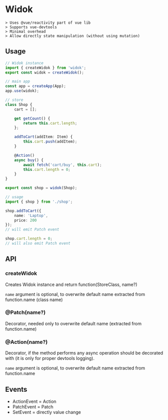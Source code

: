 # Widok
```
> Uses @vue/reactivity part of vue lib
> Supports vue-devtools
> Minimal overhead
> Allow directly state manipulation (without using mutation)
```

## Usage

```typescript
// Widok instance
import { createWidok } from 'widok';
export const widok = createWidok();

// main app
const app = createApp(App);
app.use(widok);

// store
class Shop {
	cart = [];

	get getCount() {
		return this.cart.length;
	};

	addToCart(addItem: Item) {
		this.cart.push(addItem);
	}

	@Action()
	async buy() {
		await fetch('cart/buy', this.cart);
		this.cart.length = 0;
	}
}

export const shop = widok(Shop);

// usage
import { shop } from './shop';

shop.addToCart({
    name: 'Laptop',
    price: 200
});
// will emit Patch event

shop.cart.length = 0;
// will also emit Patch event

```

## API

### createWidok
Creates Widok instance and return function(StoreClass, name?)

`name` argument is optional, to overwrite default name extracted from function.name (class name)

### @Patch(name?)
Decorator, needed only to overwrite default name (extracted from function.name)

### @Action(name?)
Decorator, if the method performs any async operation should be decorated with (it is only for proper devtools logging).

`name` argument is optional, to overwrite default name extracted from function.name

## Events

* ActionEvent = Action
* PatchEvent = Patch
* SetEvent = directly value change
